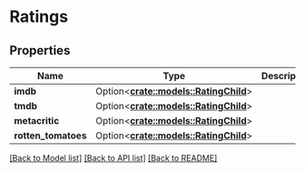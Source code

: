 # Ratings

## Properties

Name | Type | Description | Notes
------------ | ------------- | ------------- | -------------
**imdb** | Option<[**crate::models::RatingChild**](RatingChild.md)> |  | [optional]
**tmdb** | Option<[**crate::models::RatingChild**](RatingChild.md)> |  | [optional]
**metacritic** | Option<[**crate::models::RatingChild**](RatingChild.md)> |  | [optional]
**rotten_tomatoes** | Option<[**crate::models::RatingChild**](RatingChild.md)> |  | [optional]

[[Back to Model list]](../README.md#documentation-for-models) [[Back to API list]](../README.md#documentation-for-api-endpoints) [[Back to README]](../README.md)


